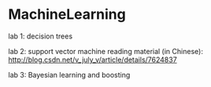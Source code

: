 # MachineLearning

lab 1: decision trees

lab 2: support vector machine 
 reading material (in Chinese): http://blog.csdn.net/v_july_v/article/details/7624837

lab 3: Bayesian learning and boosting
